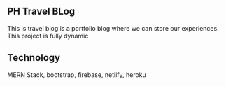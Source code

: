 ## PH Travel BLog
 This is travel blog is a portfolio blog where we can store our experiences.
 This project is fully dynamic

 ## Technology
 MERN Stack, bootstrap, firebase, netlify, heroku

